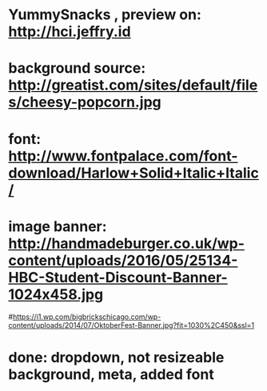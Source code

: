 # YummySnacks , preview on: http://hci.jeffry.id

# background source: http://greatist.com/sites/default/files/cheesy-popcorn.jpg

# font: http://www.fontpalace.com/font-download/Harlow+Solid+Italic+Italic/

# image banner: http://handmadeburger.co.uk/wp-content/uploads/2016/05/25134-HBC-Student-Discount-Banner-1024x458.jpg
#https://i1.wp.com/bigbrickschicago.com/wp-content/uploads/2014/07/OktoberFest-Banner.jpg?fit=1030%2C450&ssl=1

# done: dropdown, not resizeable background, meta, added font
